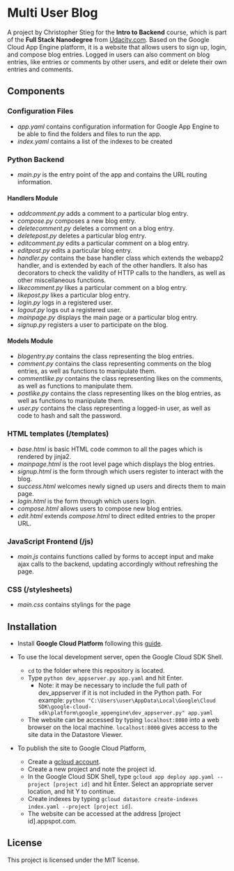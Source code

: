 # Multi User Blog

A project by Christopher Stieg for the **Intro to Backend** course,
which is part of the **Full Stack Nanodegree** from
[Udacity.com](https://www.udacity.com/course/full-stack-web-developer-nanodegree--nd004).
Based on the Google Cloud App Engine platform, it is a website that allows users
to sign up, login, and compose blog entries.  Logged in users can also comment on
blog entries, like entries or comments by other users, and edit or delete their
own entries and comments.

## Components
### Configuration Files
* _app.yaml_ contains configuration information for Google App Engine to be able
to find the folders and files to run the app.
* _index.yaml_ contains a list of the indexes to be created

### Python Backend
* _main.py_ is the entry point of the app and contains the URL routing information.
#### Handlers Module
* _addcomment.py_ adds a comment to a particular blog entry.
* _compose.py_ composes a new blog entry.
* _deletecomment.py_ deletes a comment on a blog entry.
* _deletepost.py_ deletes a particular blog entry.
* _editcomment.py_ edits a particular comment on a blog entry.
* _editpost.py_ edits a particular blog entry.
* _handler.py_ contains the base handler class which extends the webapp2 handler,
and is extended by each of the other handlers. It also has decorators to check
the validity of HTTP calls to the handlers, as well as other miscellaneous functions.
* _likecomment.py_ likes a particular comment on a blog entry.
* _likepost.py_ likes a particular blog entry.
* _login.py_ logs in a registered user.
* _logout.py_ logs out a registered user.
* _mainpage.py_ displays the main page or a particular blog entry.
* _signup.py_ registers a user to participate on the blog.
#### Models Module
* _blogentry.py_ contains the class representing the blog entries.
* _comment.py_ contains the class representing comments on the blog entries,
as well as functions to manipulate them.
* _commentlike.py_ contains the class representing likes on the comments,
as well as functions to manipulate them.
* _postlike.py_ contains the class representing likes on the blog entries,
as well as functions to manipulate them.
* _user.py_ contains the class representing a logged-in user, as well as code
to hash and salt the password.

### HTML templates (/templates)
* _base.html_ is basic HTML code common to all the pages which is rendered by jinja2.
* _mainpage.html_ is the root level page which displays the blog entries.
* _signup.html_ is the form through which users register to interact with the blog.
* _success.html_ welcomes newly signed up users and directs them to main page.
* _login.html_ is the form through which users login.
* _compose.html_ allows users to compose new blog entries.
* _edit.html_ extends _compose.html_ to direct edited entries to the proper URL.

### JavaScript Frontend (/js)
* _main.js_ contains functions called by forms to accept input and make ajax
calls to the backend, updating accordingly without refreshing the page.

### CSS (/stylesheets)
* _main.css_ contains stylings for the page

## Installation
* Install **Google Cloud Platform** following this [guide](https://cloud.google.com/deployment-manager/docs/step-by-step-guide/installation-and-setup).

* To use the local development server, open the Google Cloud SDK Shell.
    * `cd` to the folder where this repository is located.
    * Type `python dev_appserver.py app.yaml` and hit Enter.
        * Note: it may be necessary to include the full path of dev_appserver if
        it is not included in the Python path.  For example:
        `python "C:\Users\user\AppData\Local\Google\Cloud SDK\google-cloud-sdk\platform\google_appengine\dev_appserver.py" app.yaml`
    * The website can be accessed by typing `localhost:8080` into a web browser
    on the local machine.  `localhost:8000` gives access to the site data in the
    Datastore Viewer.

* To publish the site to Google Cloud Platform,
    * Create a [gcloud account](console.cloud.google.com).
    * Create a new project and note the project id.
    * In the Google Cloud SDK Shell, type `gcloud app deploy app.yaml --project [project id]` and
    hit Enter.  Select an appropriate server location, and hit Y to continue.
    * Create indexes by typing `gcloud datastore create-indexes index.yaml --project [project id]`.
    * The website can be accessed at the address [project id].appspot.com.

## License
This project is licensed under the MIT license.
